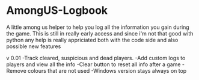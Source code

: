 # AmongUS-Logbook
A little among us helper to help you log all the information you gain during the game.
This is still in really early access and since i'm not that good with python any help is really appriciated both with the code side and also possible new features


v 0.01
-Track cleared, suspicious and dead players.
-Add custom logs to players and view all the info 
-Clear button to reset all info after a game
-Remove colours that are not used
-Windows version stays always on  top
